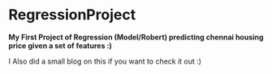 # RegressionProject
**My First Project of Regression (Model/Robert) predicting chennai housing price given a set of features :)**


I Also did a small blog on this if you want to check it out :)
